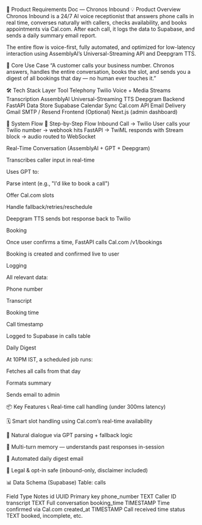 🧾 Product Requirements Doc — Chronos Inbound
💡 Product Overview
Chronos Inbound is a 24/7 AI voice receptionist that answers phone calls in real time, converses naturally with callers, checks availability, and books appointments via Cal.com. After each call, it logs the data to Supabase, and sends a daily summary email report.

The entire flow is voice-first, fully automated, and optimized for low-latency interaction using AssemblyAI’s Universal-Streaming API and Deepgram TTS.

🧠 Core Use Case
“A customer calls your business number. Chronos answers, handles the entire conversation, books the slot, and sends you a digest of all bookings that day — no human ever touches it.”

🛠️ Tech Stack
Layer	Tool
Telephony	Twilio Voice + Media Streams
Transcription	AssemblyAI Universal-Streaming
TTS	Deepgram
Backend	FastAPI
Data Store	Supabase
Calendar Sync	Cal.com API
Email Delivery	Gmail SMTP / Resend
Frontend (Optional)	Next.js (admin dashboard)

🧭 System Flow
🔁 Step-by-Step Flow
Inbound Call → Twilio
User calls your Twilio number → webhook hits FastAPI → TwiML responds with Stream block → audio routed to WebSocket

Real-Time Conversation (AssemblyAI + GPT + Deepgram)

Transcribes caller input in real-time

Uses GPT to:

Parse intent (e.g., "I'd like to book a call")

Offer Cal.com slots

Handle fallback/retries/reschedule

Deepgram TTS sends bot response back to Twilio

Booking

Once user confirms a time, FastAPI calls Cal.com /v1/bookings

Booking is created and confirmed live to user

Logging

All relevant data:

Phone number

Transcript

Booking time

Call timestamp

Logged to Supabase in calls table

Daily Digest

At 10PM IST, a scheduled job runs:

Fetches all calls from that day

Formats summary

Sends email to admin

📦 Key Features
📞 Real-time call handling (under 300ms latency)

🗓️ Smart slot handling using Cal.com’s real-time availability

🤖 Natural dialogue via GPT parsing + fallback logic

🧠 Multi-turn memory — understands past responses in-session

📨 Automated daily digest email

🔐 Legal & opt-in safe (inbound-only, disclaimer included)

📊 Data Schema (Supabase)
Table: calls

Field	Type	Notes
id	UUID	Primary key
phone_number	TEXT	Caller ID
transcript	TEXT	Full conversation
booking_time	TIMESTAMP	Time confirmed via Cal.com
created_at	TIMESTAMP	Call received time
status	TEXT	booked, incomplete, etc.